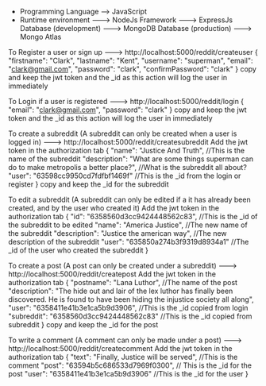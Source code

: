 - Programming Language --> JavaScript
- Runtime environment ---> NodeJs
Framework ---> ExpressJs
Database (development) ---> MongoDB
Database (production) ---> Mongo Atlas

To Register a user or sign up ---> http://localhost:5000/reddit/createuser
	{
		"firstname": "Clark",
		"lastname": "Kent",
		"username": "superman",
		"email": "clark@gmail.com",
		"password": "clark",
		"confirmPassword": "clark"
	}
copy and keep the jwt token and the _id as this action will log the user in immediately


To Login if a user is registered ---> http://localhost:5000/reddit/login
{
	"email": "clark@gmail.com",
	"password": "clark"
}
copy and keep the jwt token and the _id as this action will log the user in immediately



To create a subreddit (A subreddit can only be created when a user is logged in) ---> http://localhost:5000/reddit/createsubreddit
Add the jwt token in the authorization tab
{
	"name": "Justice And Truth",  //This is the name of the subreddit
	"description": "What are some things superman can do to make metropolis a better place?", //What is the subreddit all about?
	"user": "63598cc9950cd7fdfbf1469f"  //This is the _id from the login or register
}
copy and keep the _id for the subreddit



To edit a subreddit (A subreddit can only be edited if a it has already been created, and by the user who created it)
Add the jwt token in the authorization tab
{
	"id": "6358560d3cc9424448562c83", //This is the _id of the subreddit to be edited
	"name": "America Justice", //The new name of the subreddit
	"description": "Justice the american way",  //The new description of the subreddit
	"user": "635850a274b3f9319d8934a1"  //The _id of the user who created the subreddit
}



To create a post (A post can only be created under a subreddit) ---> http://localhost:5000/reddit/createpost
Add the jwt token in the authorization tab
{
	"postname": "Lana Luthor",  //The name of the post
	"description": "The hide out and lair of the lex luthor has finally been discovered. He is found to have been hiding the injustice society all along",
	"user": "6358411e41b3e1ca5b9d3906", //This is the _id copied from login
	"subreddit": "6358560d3cc9424448562c83" //This is the _id copied from subreddit
}
copy and keep the _id for the post



To write a comment (A comment can only be made under a post) ---> http://localhost:5000/reddit/createcomment
Add the jwt token in the authorization tab
{
	"text": "Finally, Justice will be served",  //This is the comment
	"post": "63594b5c686533d7969f0300", // This is the _id for the post
	"user": "6358411e41b3e1ca5b9d3906"  //This is the _id for the user
}









